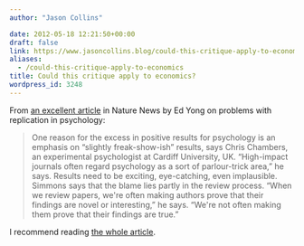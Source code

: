```yaml
---
author: "Jason Collins"

date: 2012-05-18 12:21:50+00:00
draft: false
link: https://www.jasoncollins.blog/could-this-critique-apply-to-economics/
aliases:
  - /could-this-critique-apply-to-economics
title: Could this critique apply to economics?
wordpress_id: 3248
---
```


From [an excellent article](http://www.nature.com/news/replication-studies-bad-copy-1.10634) in Nature News by Ed Yong on problems with replication in psychology:


<blockquote>One reason for the excess in positive results for psychology is an emphasis on “slightly freak-show-ish” results, says Chris Chambers, an experimental psychologist at Cardiff University, UK. “High-impact journals often regard psychology as a sort of parlour-trick area,” he says. Results need to be exciting, eye-catching, even implausible. Simmons says that the blame lies partly in the review process. “When we review papers, we're often making authors prove that their findings are novel or interesting,” he says. “We're not often making them prove that their findings are true.”</blockquote>


I recommend reading [the whole article](http://www.nature.com/news/replication-studies-bad-copy-1.10634).
